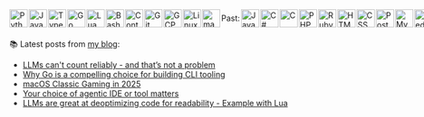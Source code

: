 <p><div style="display: flex; gap: 2px; align-items: center;">

<img src="https://images.kartones.net/langs/python.svg" alt="Python" title="Python" width="32" height="32" />
<img src="https://images.kartones.net/langs/js.svg" alt="Javascript" title="Javascript" width="32" height="32" />
<img src="https://images.kartones.net/langs/typescript.svg" alt="Typescript" title="Typescript" width="32" height="32" />
<img src="https://images.kartones.net/langs/go.svg" alt="Go" title="Go" width="32" height="32" />
<img src="https://images.kartones.net/langs/lua.svg" alt="Lua" title="Lua" width="32" height="32" />
<img src="https://images.kartones.net/langs/bash.svg" alt="Bash" title="Bash" width="32" height="32" />
<img src="https://images.kartones.net/langs/docker.svg" alt="Containers" title="Containers" width="32" height="32" />
<img src="https://images.kartones.net/langs/git.svg" alt="Git" title="Git" width="32" height="32" />
<img src="https://images.kartones.net/langs/gcp.svg" alt="GCP" title="GCP" width="32" height="32" />
<img src="https://images.kartones.net/langs/linux.svg" alt="Linux" title="Linux" width="32" height="32" />
<img src="https://images.kartones.net/langs/apple.svg" alt="macOS" title="macOS" width="32" height="32" />

Past:

<img src="https://images.kartones.net/langs/java.svg" alt="Java" title="Java" width="32" height="32" />
<img src="https://images.kartones.net/langs/past/csharp.svg" alt="C#" title="C#" width="32" height="32" />
<img src="https://images.kartones.net/langs/past/c.svg" alt="C" title="C" width="32" height="32" />
<img src="https://images.kartones.net/langs/past/php.svg" alt="PHP" title="PHP" width="32" height="32" />
<img src="https://images.kartones.net/langs/past/ruby.svg" alt="Ruby" title="Ruby" width="32" height="32" />
<img src="https://images.kartones.net/langs/html.svg" alt="HTML 5" title="HTML 5" width="32" height="32" />
<img src="https://images.kartones.net/langs/past/css.svg" alt="CSS" title="CSS" width="32" height="32" />
<img src="https://images.kartones.net/langs/past/postgresql.svg" alt="PostgreSQL" title="PostgreSQL" width="32" height="32" />
<img src="https://images.kartones.net/langs/past/mysql.svg" alt="MySQL" title="MySQL" width="32" height="32" />
<img src="https://images.kartones.net/langs/past/redis.svg" alt="Redis" title="Redis" width="32" height="32" />
<img src="https://images.kartones.net/langs/past/terraform.svg" alt="Terraform" title="Terraform" width="32" height="32" />
<img src="https://images.kartones.net/langs/past/aws.svg" alt="AWS" title="AWS" width="32" height="32" />
<img src="https://images.kartones.net/langs/past/azure.svg" alt="Azure" title="Azure" width="32" height="32" />
<img src="https://images.kartones.net/langs/past/windows.svg" alt="Windows" title="Windows" width="32" height="32" />


</div></p>

📚 Latest posts from <a href="https://blog.kartones.net/">my blog</a>:

<!--START_SECTION:blogposts-->
* [LLMs can&#39;t count reliably - and that’s not a problem](https:&#x2F;&#x2F;blog.kartones.net&#x2F;post&#x2F;llms-cant-count-reliably-and-thats-not-a-problem&#x2F;)
* [Why Go is a compelling choice for building CLI tooling](https:&#x2F;&#x2F;blog.kartones.net&#x2F;post&#x2F;why-go-is-a-complelling-choice-for-building-cli-tooling&#x2F;)
* [macOS Classic Gaming in 2025](https:&#x2F;&#x2F;blog.kartones.net&#x2F;post&#x2F;macos-classic-gaming-in-2025&#x2F;)
* [Your choice of agentic IDE or tool matters](https:&#x2F;&#x2F;blog.kartones.net&#x2F;post&#x2F;your-choice-of-agentic-ide-or-tool-matters&#x2F;)
* [LLMs are great at deoptimizing code for readability - Example with Lua](https:&#x2F;&#x2F;blog.kartones.net&#x2F;post&#x2F;llms-are-great-deoptimizing-code&#x2F;)
<!--END_SECTION:blogposts-->
